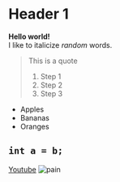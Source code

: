 # Header 1  
**Hello world!**  
I like to italicize *random* words.  
> This is a quote
> 1. Step 1
> 2. Step 2
> 3. Step 3

- Apples
- Bananas
- Oranges

`int a = b;`
---
[Youtube](www.youtube.com)
![pain](https://cbaeucsd.github.io/CSE15L-Remote-Access/docs/assets/images/vsinstall.png)
